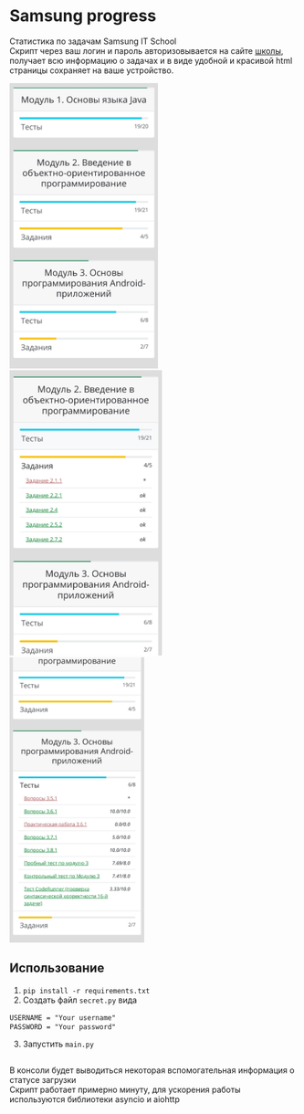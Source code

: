 # Samsung progress
Статистика по задачам Samsung IT School  
Скрипт через ваш логин и пароль авторизовывается на сайте [школы](https://myitschool.ru/edu), получает всю информацию о задачах и в виде удобной и красивой html страницы сохраняет на ваше устройство.  

<span>
<img src="examples/1.jpg" alt="1 screenshot" height="500px">  
<img src="examples/2.jpg" alt="2 screenshot" height="500px">  
<img src="examples/3.jpg" alt="3 screenshot" height="500px">
</span>
  
## Использование  
1. `pip install -r requirements.txt`  
2. Создать файл `secret.py` вида  
```
USERNAME = "Your username"
PASSWORD = "Your password"
```  
3. Запустить `main.py`  
## 
В консоли будет выводиться некоторая вспомогательная информация о статусе загрузки  
Скрипт работает примерно минуту, для ускорения работы используются библиотеки asyncio и aiohttp
